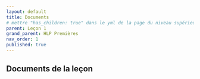 ```yaml
---
layout: default
title: Documents
# mettre "has_children: true" dans le yml de la page du niveau supérieur
parent: Leçon 1
grand_parent: HLP Premières
nav_order: 1
published: true
---
```

## Documents de la leçon

